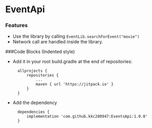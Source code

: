 # EventApi

### Features

- Use the library by calling `EventLib.searchForEvent("movie")`
- Network call are handled inside the library.

###Code Blocks (Indented style)
- Add it in your root build.gradle at the end of repositories:

		allprojects {
			repositories {
				...
				maven { url 'https://jitpack.io' }
			}
		}

- Add the dependency

		dependencies {
			implementation 'com.github.kkc280947:EventsApi:1.0.0'
		}

